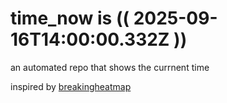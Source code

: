 # time_now is (( 2025-09-16T14:00:00.332Z ))

an automated repo that shows the currnent time

inspired by [breakingheatmap](https://github.com/breakingheatmap/breakingheatmap)